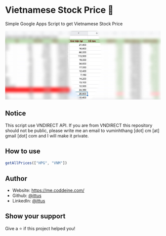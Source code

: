 # Vietnamese Stock Price 👋
Simple Google Apps Script to get Vietnamese Stock Price

![Demo picture](./images/demo.jpg)

## Notice
This script use VNDIRECT API.
If you are from VNDIRECT this repository should not be public, please write me an email to vuminhthang [dot] cm [at] gmail [dot] com and I will make it private.

## How to use
```javascript
getAllPrices(["HPG", "VNM"])
```

## Author

* Website: https://me.coddeine.com/
* Github: [@ittus](https://github.com/ittus)
* LinkedIn: [@ittus](https://linkedin.com/in/ittus)

## Show your support

Give a ⭐️ if this project helped you!
